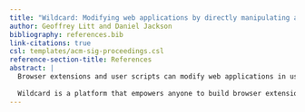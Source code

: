 ```yaml
---
title: "Wildcard: Modifying web applications by directly manipulating a data table"
author: Geoffrey Litt and Daniel Jackson
bibliography: references.bib
link-citations: true
csl: templates/acm-sig-proceedings.csl
reference-section-title: References
abstract: |
  Browser extensions and user scripts can modify web applications in useful ways, but many people have unique needs that aren’t met by existing extensions. Today, most of them are stuck—they can’t build their own browser extensions without learning how to program in Javascript.
  
  Wildcard is a platform that empowers anyone to build browser extensions without doing traditional programming. Wildcard shows the main data from a web page in a table with a bidirectional connection to the original page. People can directly manipulate the table to sort/filter content, add private annotations, and use spreadsheet formulas to fetch data from other websites.
---
```


